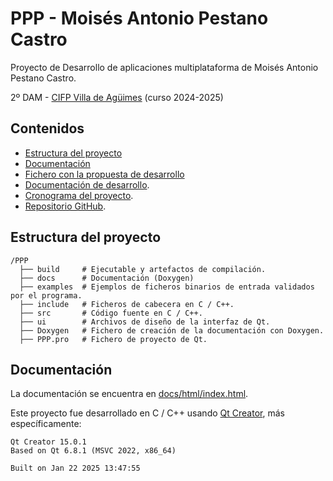 # PPP - Moisés Antonio Pestano Castro

Proyecto de Desarrollo de aplicaciones multiplataforma de Moisés Antonio Pestano Castro.

2º DAM - [CIFP Villa de Agüimes](https://www3.gobiernodecanarias.org/medusa/edublog/cifpvilladeaguimes/) (curso 2024-2025)

## Contenidos
* [Estructura del proyecto](#estructura-del-proyecto)
* [Documentación](#documentación)
* [Fichero con la propuesta de desarrollo](https://docs.google.com/document/d/1ZHYAikIjYY18YQjFMotrN0AV_ZaOR0lpfGBYCWZqIyY/edit?usp=sharing)
* [Documentación de desarrollo](https://docs.google.com/spreadsheets/d/1a-LlX0UmK2l04HHzsKKS6br2GuBsId14AkqSybdtL3A/edit?usp=sharing).
* [Cronograma del proyecto](https://docs.google.com/spreadsheets/d/1a-LlX0UmK2l04HHzsKKS6br2GuBsId14AkqSybdtL3A/edit?usp=sharing).
* [Repositorio GitHub](https://github.com/MoisesAPC/PPP).

## Estructura del proyecto
```
/PPP
  ├── build     # Ejecutable y artefactos de compilación.
  ├── docs      # Documentación (Doxygen)
  ├── examples  # Ejemplos de ficheros binarios de entrada validados por el programa.
  ├── include   # Ficheros de cabecera en C / C++.
  ├── src       # Código fuente en C / C++.
  ├── ui        # Archivos de diseño de la interfaz de Qt.
  ├── Doxygen   # Fichero de creación de la documentación con Doxygen.
  ├── PPP.pro   # Fichero de proyecto de Qt.
```

## Documentación
La documentación se encuentra en [docs/html/index.html](docs/html/index.html).

Este proyecto fue desarrollado en C / C++ usando [Qt Creator](https://www.qt.io/product/development-tools), más específicamente:
```
Qt Creator 15.0.1
Based on Qt 6.8.1 (MSVC 2022, x86_64)

Built on Jan 22 2025 13:47:55
```
